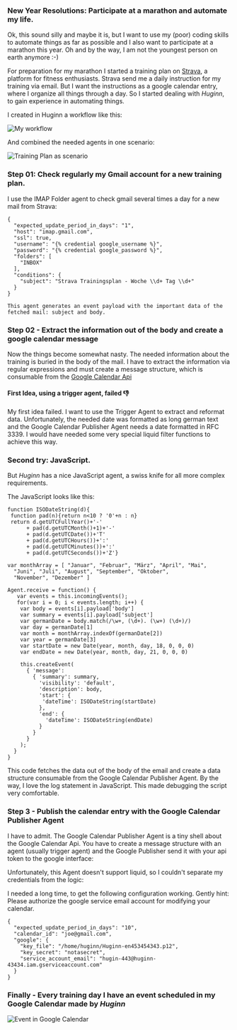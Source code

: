 ### New Year Resolutions: Participate at a marathon and automate my life.

Ok, this sound silly and maybe it is, but I want to use my (poor) coding skills to automate things as far as possible and I also want to participate at a marathon this year. Oh and by the way, I am not the youngest person on earth anymore :-)

For preparation for my marathon I started a training plan on [Strava](https://www.strava.com), a platform for fitness enthusiasts. Strava send me a daily instruction for my training via email. But I want the instructions as a google calendar entry, where I organize all things through a day. So I started dealing with _Huginn_, to gain experience in automating things.

I created in Huginn a workflow like this:

![My workflow](https://farm2.staticflickr.com/1551/24360536849_bf3d68b7e7_o.png)

And combined the needed agents in one scenario:

![Training Plan as scenario](https://farm2.staticflickr.com/1569/24101494863_a87afba574_o.png)

### Step 01: Check regularly my Gmail account for a new training plan.

I use the IMAP Folder agent to check gmail several times a day for a new mail from Strava:

````
{
  "expected_update_period_in_days": "1",
  "host": "imap.gmail.com",
  "ssl": true,
  "username": "{% credential google_username %}",
  "password": "{% credential google_password %}",
  "folders": [
    "INBOX"
  ],
  "conditions": {
    "subject": "Strava Trainingsplan - Woche \\d+ Tag \\d+"
  }
}

This agent generates an event payload with the important data of the fetched mail: subject and body.

````

### Step 02 - Extract the information out of the body and create a google calendar message

Now the things become somewhat nasty. The needed information about the training is buried in the body of the mail. I have to extract the information via regular expressions and must create a message structure, which is consumable from the [Google Calendar Api](https://developers.google.com/google-apps/calendar/v3/reference/events/insert) 

#### First Idea, using a trigger agent, failed :-1: 

My first idea failed. I want to use the Trigger Agent to extract and reformat data. Unfortunately, the needed date was formatted as long german text and the Google Calendar Publisher Agent needs a date formatted in RFC 3339.  I would have needed some very special liquid filter functions to achieve this way.

### Second try: JavaScript.

But _Huginn_ has a nice JavaScript agent, a swiss knife for all more complex requirements. 

The JavaScript looks like this:

````
function ISODateString(d){
 function pad(n){return n<10 ? '0'+n : n}
 return d.getUTCFullYear()+'-'
      + pad(d.getUTCMonth()+1)+'-'
      + pad(d.getUTCDate())+'T'
      + pad(d.getUTCHours())+':'
      + pad(d.getUTCMinutes())+':'
      + pad(d.getUTCSeconds())+'Z'}

var monthArray = [ "Januar", "Februar", "März", "April", "Mai",
  "Juni", "Juli", "August", "September", "Oktober",
  "November", "Dezember" ]

Agent.receive = function() { 
   var events = this.incomingEvents();
   for(var i = 0; i < events.length; i++) {
    var body = events[i].payload['body']
    var summary = events[i].payload['subject']
    var germanDate = body.match(/\w+, (\d+). (\w+) (\d+)/)
    var day = germanDate[1]
    var month = monthArray.indexOf(germanDate[2])
    var year = germanDate[3]
    var startDate = new Date(year, month, day, 18, 0, 0, 0)
    var endDate = new Date(year, month, day, 21, 0, 0, 0)
    
    this.createEvent(
      { 'message': 
        { 'summary': summary,
          'visibility': 'default',
          'description': body,
          'start': {
           'dateTime': ISODateString(startDate)
          },
          'end': {
            'dateTime': ISODateString(endDate)
          }
        }
      }
    );
  }
}
````

This code fetches the data out of the body of the email and create a data structure consumable from the Google Calendar Publisher Agent. By the way, I love the log statement in JavaScript. This made debugging the script very comfortable. 

### Step 3 - Publish the calendar entry with the Google Calendar Publisher Agent

I have to admit. The Google Calendar Publisher Agent is a tiny shell about the Google Calendar Api. You have to create a message structure with an agent (usually trigger agent) and the Google Publisher send it with your api token to the google interface:

Unfortunately, this Agent doesn't support liquid, so I couldn't separate my credentials from the logic:

I needed a long time, to get the following configuration working. Gently hint: Please authorize the google service email account for modifying your calendar. 

````
{
  "expected_update_period_in_days": "10",
  "calendar_id": "joe@gmail.com",
  "google": {
    "key_file": "/home/huginn/Huginn-en453454343.p12",
    "key_secret": "notasecret",
    "service_account_email": "hugin-443@huginn-43434.iam.gserviceaccount.com"
  }
}
````
### Finally - Every training day I have an event scheduled in my Google Calendar made by _Huginn_

![Event in Google Calendar](https://farm2.staticflickr.com/1482/24635867331_74fd3a8fb9_o.png)

